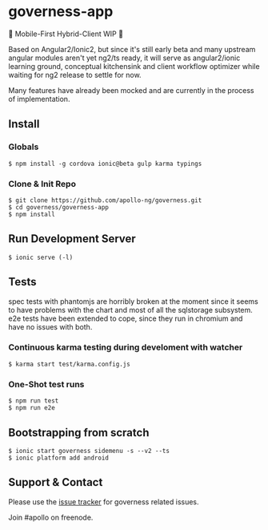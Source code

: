  governess-app
==========

:construction: Mobile-First Hybrid-Client WIP :construction:

Based on Angular2/Ionic2, but since it's still early beta and many
upstream angular modules aren't yet ng2/ts ready, it will serve
as angular2/ionic learning ground, conceptual kitchensink and client
workflow optimizer while waiting for ng2 release to settle for now.

Many features have already been mocked and are currently in the
process of implementation.

## Install

### Globals

    $ npm install -g cordova ionic@beta gulp karma typings

### Clone & Init Repo

    $ git clone https://github.com/apollo-ng/governess.git
    $ cd governess/governess-app
    $ npm install

## Run Development Server

    $ ionic serve (-l)

## Tests

spec tests with phantomjs are horribly broken at the moment
since it seems to have problems with the chart and most of all
the sqlstorage subsystem. e2e tests have been extended to cope,
since they run in chromium and have no issues with both.

### Continuous karma testing during develoment with watcher

    $ karma start test/karma.config.js

### One-Shot test runs

    $ npm run test
    $ npm run e2e

## Bootstrapping from scratch

    $ ionic start governess sidemenu -s --v2 --ts
    $ ionic platform add android

## Support & Contact

Please use the [issue tracker](https://github.com/apollo-ng/governess/issues)
for governess related issues.

Join #apollo on freenode.
